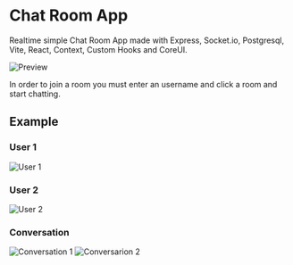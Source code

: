 # Chat Room App

Realtime simple Chat Room App made with Express, Socket.io, Postgresql, Vite, React, Context, Custom Hooks and CoreUI.

![Preview](https://i.postimg.cc/Hn4syY12/Screenshot-29.png)

In order to join a room you must enter an username and click a room and start chatting.

## Example

### User 1

![User 1](https://i.postimg.cc/90jQ04K0/Screenshot-31.png)

### User 2

![User 2](https://i.postimg.cc/05pN3fKw/Screenshot-32.png)

### Conversation

![Conversation 1](https://i.postimg.cc/JnXhR3TS/Screenshot-37.png)
![Conversarion 2](https://i.postimg.cc/25M6p9x4/Screenshot-38.png)
